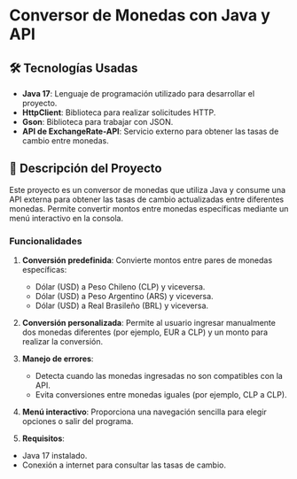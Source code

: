 # Conversor de Monedas con Java y API

## 🛠️ Tecnologías Usadas
- **Java 17**: Lenguaje de programación utilizado para desarrollar el proyecto.
- **HttpClient**: Biblioteca para realizar solicitudes HTTP.
- **Gson**: Biblioteca para trabajar con JSON.
- **API de ExchangeRate-API**: Servicio externo para obtener las tasas de cambio entre monedas.

## 📄 Descripción del Proyecto
Este proyecto es un conversor de monedas que utiliza Java y consume una API externa para obtener las tasas de cambio actualizadas entre diferentes monedas. Permite convertir montos entre monedas específicas mediante un menú interactivo en la consola.

### Funcionalidades
1. **Conversión predefinida**: Convierte montos entre pares de monedas específicas:
   - Dólar (USD) a Peso Chileno (CLP) y viceversa.
   - Dólar (USD) a Peso Argentino (ARS) y viceversa.
   - Dólar (USD) a Real Brasileño (BRL) y viceversa.

2. **Conversión personalizada**: Permite al usuario ingresar manualmente dos monedas diferentes (por ejemplo, EUR a CLP) y un monto para realizar la conversión.

3. **Manejo de errores**:
   - Detecta cuando las monedas ingresadas no son compatibles con la API.
   - Evita conversiones entre monedas iguales (por ejemplo, CLP a CLP).

4. **Menú interactivo**: Proporciona una navegación sencilla para elegir opciones o salir del programa.

5. **Requisitos**:
  - Java 17 instalado.
  - Conexión a internet para consultar las tasas de cambio.
